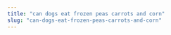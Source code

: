 ```yaml
---
title: "can dogs eat frozen peas carrots and corn"
slug: "can-dogs-eat-frozen-peas-carrots-and-corn"
---
```


